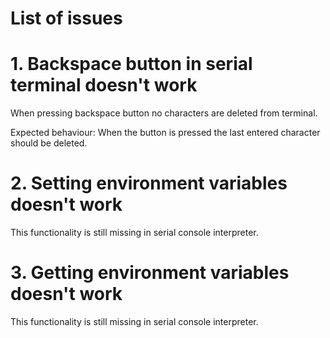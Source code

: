 
# List of issues

# 1. Backspace button in serial terminal doesn't work

When pressing backspace button no characters are deleted from terminal.

Expected behaviour:
When the button is pressed the last entered character should be deleted.

# 2. Setting environment variables doesn't work

This functionality is still missing in serial console interpreter.

# 3. Getting environment variables doesn't work

This functionality is still missing in serial console interpreter.
